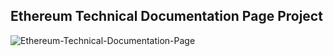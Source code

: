 ## Ethereum Technical Documentation Page Project

![Ethereum-Technical-Documentation-Page](https://user-images.githubusercontent.com/59540565/174683636-3713d53b-cabe-46be-b5e9-090107bc82cf.png)
